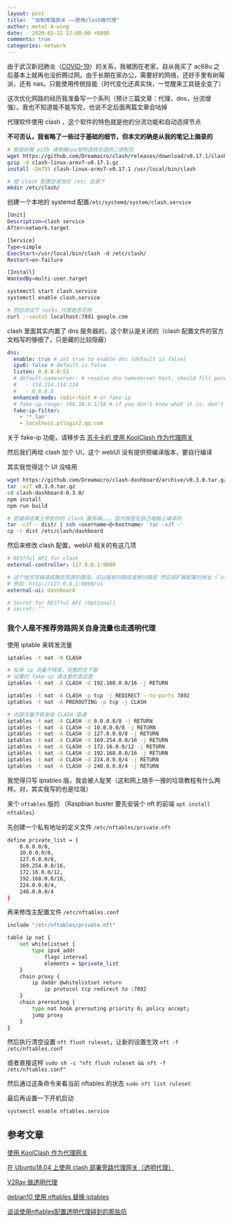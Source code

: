 ```yaml
---
layout: post
title:  "自制旁路网关 ——使用clash做代理"
author: metal A-wing
date:   2020-02-22 22:00:00 +0800
comments: true
categories: network
---
```


由于武汉新冠肺炎（[COVID-19](https://zh.wikipedia.org/wiki/2019%E5%86%A0%E7%8A%B6%E7%97%85%E6%AF%92%E7%97%85)）的关系，我被困在老家，自从我买了 ac68u 之后基本上就再也没折腾过网。由于长期在家办公，需要好的网络，还好手里有树莓派，还有 nas。只能使用传统技能（时代变化还真实快，一觉醒来工具链全变了）

这次优化网路的经历我准备写一个系列（预计三篇文章：代理，dns，分流增强）。我也不知道能不能写完，也说不定后面两篇文章会咕掉

代理软件使用 clash ，这个软件的特色就是他的分流功能和自动选择节点

**不可否认，我省略了一些过于基础的细节，但本文的确是从我的笔记上摘录的**

```sh
# 我是树莓 pi3b 请根据cpu架构选择合适的二进制包
wget https://github.com/Dreamacro/clash/releases/download/v0.17.1/clash-linux-armv7-v0.17.1.gz
gzip -d clash-linux-armv7-v0.17.1.gz
install -Dm755 clash-linux-armv7-v0.17.1 /usr/local/bin/clash

# 把 clash 配置目录放在 /etc 目录下
mkdir /etc/clash/
```

创建一个本地的 systemd 配置`/etc/systemd/system/clash.service`

```sh
[Unit]
Description=clash service
After=network.target

[Service]
Type=simple
ExecStart=/usr/local/bin/clash -d /etc/clash/
Restart=on-failure

[Install]
WantedBy=multi-user.target
```

```sh
systemctl start clash.service
systemctl enable clash.service

# 然后测试下 socks 代理是否可用
curl --socks5 localhost:7891 google.com
```
clash 里面其实内置了 dns 服务器的，这个默认是关闭的（clash 配置文件的官方文档写的够细了，只是藏的比较隐蔽）

```yaml
dns:
  enable: true # set true to enable dns (default is false)
  ipv6: false # default is false
  listen: 0.0.0.0:53
  # default-nameserver: # resolve dns nameserver host, should fill pure IP
  #   - 114.114.114.114
  #   - 8.8.8.8
  enhanced-mode: redir-host # or fake-ip
  # fake-ip-range: 198.18.0.1/16 # if you don't know what it is, don't change it
  fake-ip-filter:
    - '*.lan'
    - localhost.ptlogin2.qq.com
```
关于 fake-ip 功能，请移步去 [苏卡卡的 使用 KoolClash 作为代理网关](https://blog.skk.moe/post/alternate-surge-koolclash-as-gateway/)

然后我们再给 clash 加个 UI，这个 webUI 没有提供预编译版本，要自行编译

其实我觉得这个 UI 没啥用
```sh
wget https://github.com/Dreamacro/clash-dashboard/archive/v0.3.0.tar.gz
tar -xzf v0.3.0.tar.gz
cd clash-dashboard-0.3.0/
npm install
npm run build

# 把编译结果上传到你的 clash 服务端。。。。因为我是在自己电脑上编译的
tar -cJf - dist/ | ssh <username>@<hostname> 'tar -xJf -'
cp -r dist /etc/clash/dashboard
```

然后来修改 clash 配置，webUI 相关的有这几项
```yaml
# RESTful API for clash
external-controller: 127.0.0.1:9090

# 这个地方写编译成静态资源的路径，可以是相对路径或绝对路径 然后用扩展配置的地址 (`external-controller`) + /ui 访问
# 例如：http://127.0.0.1:9090/ui
external-ui: dashboard

# Secret for RESTful API (Optional)
# secret: ""
```

### 我个人是不推荐旁路网关自身流量也走透明代理

使用 iptable 来转发流量
```sh
iptables -t nat -N CLASH

# 私有 ip 流量不转发，完整的在下面
# 设置的 fake-ip 请注意检查这里
iptables -t nat -A CLASH -d 192.168.0.0/16 -j RETURN

iptables -t nat -A CLASH -p tcp -j REDIRECT --to-ports 7892
iptables -t nat -A PREROUTING -p tcp -j CLASH
```

```sh
# 内部流量不转发给 CLASH 直通
iptables -t nat -A CLASH -d 0.0.0.0/8 -j RETURN
iptables -t nat -A CLASH -d 10.0.0.0/8 -j RETURN
iptables -t nat -A CLASH -d 127.0.0.0/8 -j RETURN
iptables -t nat -A CLASH -d 169.254.0.0/16 -j RETURN
iptables -t nat -A CLASH -d 172.16.0.0/12 -j RETURN
iptables -t nat -A CLASH -d 192.168.0.0/16 -j RETURN
iptables -t nat -A CLASH -d 224.0.0.0/4 -j RETURN
iptables -t nat -A CLASH -d 240.0.0.0/4 -j RETURN
```

我觉得只写 iptables 版，我会被人耻笑（这和网上随手一搜的垃圾教程有什么两样。对，其实我写的也是垃圾）

来个 `nftables` 版的 （Raspbian buster 要先安装个 nft 的前端 `apt install nftables`）

先创建一个私有地址的定义文件 `/etc/nftables/private.nft`
```sh
define private_list = {
	0.0.0.0/8,
	10.0.0.0/8,
	127.0.0.0/8,
	169.254.0.0/16,
	172.16.0.0/12,
	192.168.0.0/16,
	224.0.0.0/4,
	240.0.0.0/4
}
```

再来修改主配置文件 `/etc/nftables.conf`
```sh
include "/etc/nftables/private.nft"

table ip nat {
	set whitelistset {
		type ipv4_addr
			flags interval
			elements = $private_list
	}
	chain proxy {
		ip daddr @whitelistset return
			ip protocol tcp redirect to :7892
	}
	chain prerouting {
		type nat hook prerouting priority 0; policy accept;
		jump proxy
	}
}
```
然后执行清空设置 `nft flush ruleset`，让新的设置生效 `nft -f /etc/nftables.conf`

或者直接这样 `sudo sh -c "nft flush ruleset && nft -f /etc/nftables.conf"`

然后通过这条命令来看当前 nftables 的状态 `sudo nft list ruleset`

最后再设置一下开机启动
```sh
systemctl enable nftables.service
```

## 参考文章
[使用 KoolClash 作为代理网关](https://blog.skk.moe/post/alternate-surge-koolclash-as-gateway/)

[在 Ubuntu18.04 上使用 clash 部署旁路代理网关（透明代理）](https://breakertt.moe/2019/08/20/clash_gateway/index.html)

[V2Ray 做透明代理](https://toutyrater.github.io/app/transparent_proxy.html)

[debian10 使用 nftables 替换 iptables](https://ghost.qinan.co/debian10_iptables_to_nftables/)

[谈谈使用nftables配置透明代理碰到的那些坑](https://www.dazhuanlan.com/2019/09/26/5d8ca8b9730d5/)


